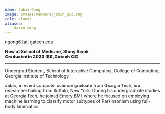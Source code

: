 ```yaml
---
name: Jabin Gong
image: images/members/jabin_pic.png
role: alumni
aliases:
  - Jabin Gong
---
```


ngong6 [at] gatech.edu

**Now at School of Medicine, Stony Brook** \
**Graduated in 2023 (BS, Gatech CS)**

---

Undergrad Student, School of Interactive Computing, College of Computing, Georgia Institute of Technology

Jabin, a recent computer science graduate from Georgia Tech, is a researcher hailing from Buffalo, New York. During his undergraduate studies at Georgia Tech, he joined Emory BMI, where he focused on employing machine learning to classify motor subtypes of Parkinsonism using full-body kinematics.
